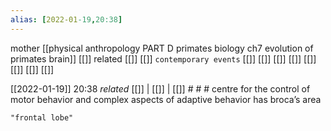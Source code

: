 ```yaml
---
alias: [2022-01-19,20:38]
---
```

 mother [[physical anthropology PART D primates biology ch7 evolution of primates brain]] [[]]
 related [[]] [[]]
 `contemporary events` [[]] [[]] [[]] [[]] [[]] [[]] [[]] [[]]

[[2022-01-19]] 20:38 _related_ [[]] | [[]] | [[]] # # #
centre for the control of motor behavior and complex aspects of adaptive behavior
has broca’s area
```query
"frontal lobe"
```